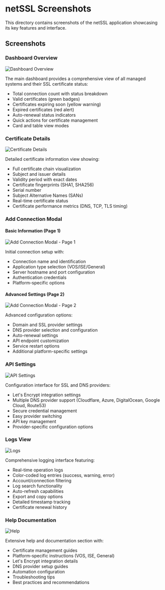 # netSSL Screenshots

This directory contains screenshots of the netSSL application showcasing its key features and interface.

## Screenshots

### Dashboard Overview
![Dashboard Overview](dashboard-overview.png)

The main dashboard provides a comprehensive view of all managed systems and their SSL certificate status:
- Total connection count with status breakdown
- Valid certificates (green badges)
- Certificates expiring soon (yellow warning)
- Expired certificates (red alert)
- Auto-renewal status indicators
- Quick actions for certificate management
- Card and table view modes

### Certificate Details
![Certificate Details](certificate-details.png)

Detailed certificate information view showing:
- Full certificate chain visualization
- Subject and issuer details
- Validity period with exact dates
- Certificate fingerprints (SHA1, SHA256)
- Serial number
- Subject Alternative Names (SANs)
- Real-time certificate status
- Certificate performance metrics (DNS, TCP, TLS timing)

### Add Connection Modal

#### Basic Information (Page 1)
![Add Connection Modal - Page 1](add-connection-modal-1.png)

Initial connection setup with:
- Connection name and identification
- Application type selection (VOS/ISE/General)
- Server hostname and port configuration
- Authentication credentials
- Platform-specific options

#### Advanced Settings (Page 2)
![Add Connection Modal - Page 2](add-connection-modal-2.png)

Advanced configuration options:
- Domain and SSL provider settings
- DNS provider selection and configuration
- Auto-renewal settings
- API endpoint customization
- Service restart options
- Additional platform-specific settings

### API Settings
![API Settings](api-settings.png)

Configuration interface for SSL and DNS providers:
- Let's Encrypt integration settings
- Multiple DNS provider support (Cloudflare, Azure, DigitalOcean, Google Cloud, Route53)
- Secure credential management
- Easy provider switching
- API key management
- Provider-specific configuration options

### Logs View
![Logs](logging.png)

Comprehensive logging interface featuring:
- Real-time operation logs
- Color-coded log entries (success, warning, error)
- Account/connection filtering
- Log search functionality
- Auto-refresh capabilities
- Export and copy options
- Detailed timestamp tracking
- Certificate renewal history

### Help Documentation
![Help](help.png)

Extensive help and documentation section with:
- Certificate management guides
- Platform-specific instructions (VOS, ISE, General)
- Let's Encrypt integration details
- DNS provider setup guides
- Automation configuration
- Troubleshooting tips
- Best practices and recommendations